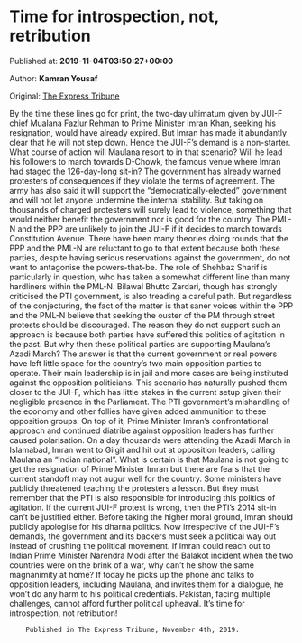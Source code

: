 
# Time for introspection, not, retribution

Published at: **2019-11-04T03:50:27+00:00**

Author: **Kamran Yousaf**

Original: [The Express Tribune](https://tribune.com.pk/story/2092896/6-time-introspection-not-retribution/)

By the time these lines go for print, the two-day ultimatum given by JUI-F chief Mualana Fazlur Rehman to Prime Minister Imran Khan, seeking his resignation, would have already expired. But Imran has made it abundantly clear that he will not step down. Hence the JUI-F’s demand is a non-starter. What course of action will Maulana resort to in that scenario? Will he lead his followers to march towards D-Chowk, the famous venue where Imran had staged the 126-day-long sit-in? The government has already warned protesters of consequences if they violate the terms of agreement. The army has also said it will support the “democratically-elected” government and will not let anyone undermine the internal stability. But taking on thousands of charged protesters will surely lead to violence, something that would neither benefit the government nor is good for the country.
The PML-N and the PPP are unlikely to join the JUI-F if it decides to march towards Constitution Avenue. There have been many theories doing rounds that the PPP and the PML-N are reluctant to go to that extent because both these parties, despite having serious reservations against the government, do not want to antagonise the powers-that-be. The role of Shehbaz Sharif is particularly in question, who has taken a somewhat different line than many hardliners within the PML-N. Bilawal Bhutto Zardari, though has strongly criticised the PTI government, is also treading a careful path.
But regardless of the conjecturing, the fact of the matter is that saner voices within the PPP and the PML-N believe that seeking the ouster of the PM through street protests should be discouraged. The reason they do not support such an approach is because both parties have suffered this politics of agitation in the past. But why then these political parties are supporting Maulana’s Azadi March? The answer is that the current government or real powers have left little space for the country’s two main opposition parties to operate. Their main leadership is in jail and more cases are being instituted against the opposition politicians. This scenario has naturally pushed them closer to the JUI-F, which has little stakes in the current setup given their negligible presence in the Parliament.
The PTI government’s mishandling of the economy and other follies have given added ammunition to these opposition groups. On top of it, Prime Minister Imran’s confrontational approach and continued diatribe against opposition leaders has further caused polarisation. On a day thousands were attending the Azadi March in Islamabad, Imran went to Gilgit and hit out at opposition leaders, calling Maulana an “Indian national”.
What is certain is that Maulana is not going to get the resignation of Prime Minister Imran but there are fears that the current standoff may not augur well for the country. Some ministers have publicly threatened teaching the protesters a lesson. But they must remember that the PTI is also responsible for introducing this politics of agitation. If the current JUI-F protest is wrong, then the PTI’s 2014 sit-in can’t be justified either. Before taking the higher moral ground, Imran should publicly apologise for his dharna politics.
Now irrespective of the JUI-F’s demands, the government and its backers must seek a political way out instead of crushing the political movement.
If Imran could reach out to Indian Prime Minister Narendra Modi after the Balakot incident when the two countries were on the brink of a war, why can’t he show the same magnanimity at home? If today he picks up the phone and talks to opposition leaders, including Maulana, and invites them for a dialogue, he won’t do any harm to his political credentials. Pakistan, facing multiple challenges, cannot afford further political upheaval. It’s time for introspection, not retribution!

        Published in The Express Tribune, November 4th, 2019.
      
